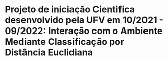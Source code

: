 # Projeto de iniciação Cientifica desenvolvido pela UFV em 10/2021 - 09/2022: Interação com o Ambiente Mediante Classificação por Distância Euclidiana
